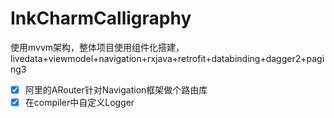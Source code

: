 # InkCharmCalligraphy

使用mvvm架构，整体项目使用组件化搭建，livedata+viewmodel+navigation+rxjava+retrofit+databinding+dagger2+paging3


- [x] 阿里的ARouter针对Navigation框架做个路由库
- [x] 在compiler中自定义Logger 
